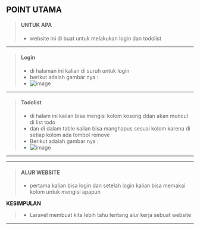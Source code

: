 <b>POINT UTAMA</b>
---
> #### UNTUK APA
> - website ini di buat untuk melakukan login dan todolist
---
> #### Login
> - di halaman ini kalian di suruh untuk login 
> - berikut adalah gambar nya :
> - ![image](https://github.com/Usmanganteng/Belajar-php-studi-kasus-login-ragister/assets/145539295/95bf8bb0-0721-4131-a068-86e1c34a9fd5)
---
> #### Todolist
> - di halam ini kailan bisa mengisi kolom kosong ddan akan muncul di list todo
> - dan di dalam table kalian bisa manghapus sesuai kolom karena di setiap kolom ada tombol remove
> - Berikut adalah gambar nya :
> - ![image](https://github.com/Usmanganteng/Belajar-php-studi-kasus-login-ragister/assets/145539295/aed9b805-a210-4346-85b1-b822074c512c)
---
---
> #### ALUR WEBSITE
> - pertama kalian bisa login dan setelah login kalian bisa memakai kolom untuk mengisi apapun 
<p>
  <b>KESIMPULAN</b>
</p>

> - Laravel membuat kita lebih tahu tentang alur kerja sebuat website

---